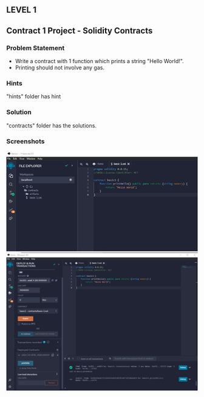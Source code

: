## LEVEL 1
## Contract 1 Project - Solidity Contracts

### Problem Statement

- Write a contract with 1 function which prints a string "Hello World!".
- Printing should not involve any gas.

### Hints

"hints" folder has hint

### Solution

"contracts" folder has the solutions.

### Screenshots

![screenshot 1](screenshots/output1.png)
![screenshot 2](screenshots/output2.png)
